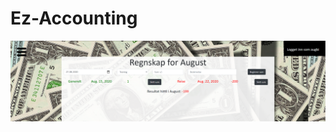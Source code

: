 # Ez-Accounting

![bilde](https://github.com/Augustab/DjangoProsjekt/blob/dev/static/images/rdme.PNG?raw=true)
